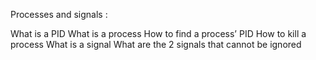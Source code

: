 Processes and signals :

What is a PID
What is a process
How to find a process’ PID
How to kill a process
What is a signal
What are the 2 signals that cannot be ignored
